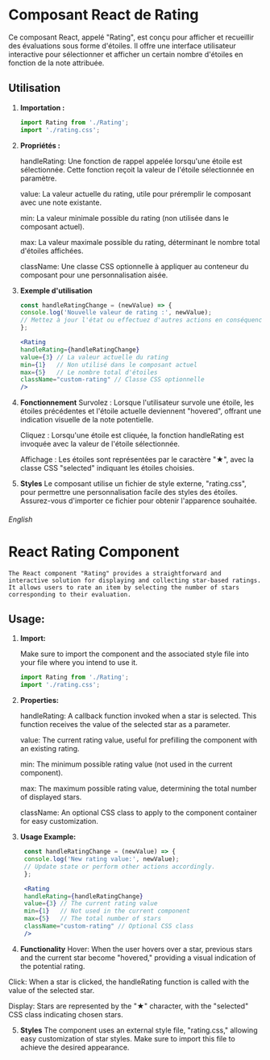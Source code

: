 
# Composant React de Rating

Ce composant React, appelé "Rating", est conçu pour afficher et recueillir des évaluations sous forme d'étoiles. Il offre une interface utilisateur interactive pour sélectionner et afficher un certain nombre d'étoiles en fonction de la note attribuée.

## Utilisation

1. **Importation :**

   ```jsx
   import Rating from './Rating';
   import './rating.css';

2. **Propriétés :**

    handleRating: Une fonction de rappel appelée lorsqu'une étoile est sélectionnée. Cette fonction reçoit la valeur de l'étoile sélectionnée en paramètre.

    value: La valeur actuelle du rating, utile pour préremplir le composant avec une note existante.

    min: La valeur minimale possible du rating (non utilisée dans le composant actuel).

    max: La valeur maximale possible du rating, déterminant le nombre total d'étoiles affichées.

    className: Une classe CSS optionnelle à appliquer au conteneur du composant pour une personnalisation aisée.

3. **Exemple d'utilisation**
    ```jsx
    const handleRatingChange = (newValue) => {
    console.log('Nouvelle valeur de rating :', newValue);
    // Mettez à jour l'état ou effectuez d'autres actions en conséquence.
    };

    <Rating
    handleRating={handleRatingChange}
    value={3} // La valeur actuelle du rating
    min={1}   // Non utilisé dans le composant actuel
    max={5}   // Le nombre total d'étoiles
    className="custom-rating" // Classe CSS optionnelle
    />


5. **Fonctionnement**
    Survolez : Lorsque l'utilisateur survole une étoile, les étoiles précédentes et l'étoile actuelle deviennent "hovered", offrant une indication visuelle de la note potentielle.

    Cliquez : Lorsqu'une étoile est cliquée, la fonction handleRating est invoquée avec la valeur de l'étoile sélectionnée.

    Affichage : Les étoiles sont représentées par le caractère "★", avec la classe CSS "selected" indiquant les étoiles choisies.

6. **Styles**
    Le composant utilise un fichier de style externe, "rating.css", pour permettre une personnalisation facile des styles des étoiles. Assurez-vous d'importer ce fichier pour obtenir l'apparence souhaitée.



###### English ######

# React Rating Component
    The React component "Rating" provides a straightforward and interactive solution for displaying and collecting star-based ratings. It allows users to rate an item by selecting the number of stars corresponding to their evaluation.

## Usage:

1. **Import:**

    Make sure to import the component and the associated style file into your file where you intend to use it.

     ```jsx
    import Rating from './Rating';
    import './rating.css';

2. **Properties:**

    handleRating: A callback function invoked when a star is selected. This function receives the value of the selected star as a parameter.

    value: The current rating value, useful for prefilling the component with an existing rating.

    min: The minimum possible rating value (not used in the current component).

    max: The maximum possible rating value, determining the total number of displayed stars.

    className: An optional CSS class to apply to the component container for easy customization.

3. **Usage Example:**

   ```jsx
    const handleRatingChange = (newValue) => {
    console.log('New rating value:', newValue);
    // Update state or perform other actions accordingly.
    };

    <Rating
    handleRating={handleRatingChange}
    value={3} // The current rating value
    min={1}   // Not used in the current component
    max={5}   // The total number of stars
    className="custom-rating" // Optional CSS class
    />

4. **Functionality**
Hover: When the user hovers over a star, previous stars and the current star become "hovered," providing a visual indication of the potential rating.

Click: When a star is clicked, the handleRating function is called with the value of the selected star.

Display: Stars are represented by the "★" character, with the "selected" CSS class indicating chosen stars.

5. **Styles**
    The component uses an external style file, "rating.css," allowing easy customization of star styles. Make sure to import this file to achieve the desired appearance.

